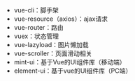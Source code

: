 
- vue-cli：脚手架
- vue-resource（axios）：ajax请求
- vue-router：路由
- vuex：状态管理
- vue-lazyload：图片懒加载
- vue-scroller：页面滑动相关
- mint-ui：基于Vue的UI组件库（移动端）
- element-ui：基于vue的UI组件库（PC端）